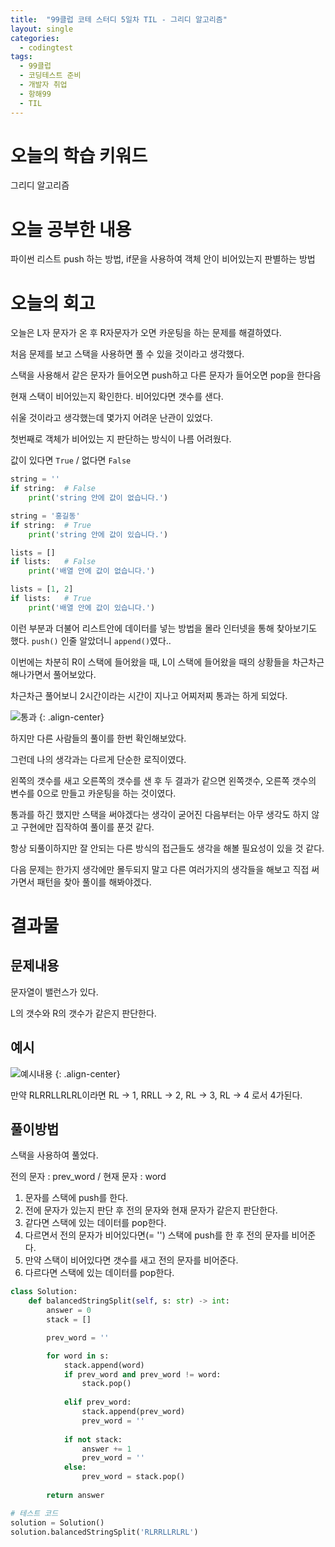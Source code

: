 ```yaml
---
title:  "99클럽 코테 스터디 5일차 TIL - 그리디 알고리즘"
layout: single
categories:
  - codingtest
tags:
  - 99클럽
  - 코딩테스트 준비
  - 개발자 취업
  - 항해99
  - TIL
---
```


# 오늘의 학습 키워드
그리디 알고리즘

# 오늘 공부한 내용
파이썬 리스트 push 하는 방법, if문을 사용하여 객체 안이 비어있는지 판별하는 방법

# 오늘의 회고
오늘은 L자 문자가 온 후 R자문자가 오면 카운팅을 하는 문제를 해결하였다.

처음 문제를 보고 스택을 사용하면 풀 수 있을 것이라고 생각했다.

스택을 사용해서 같은 문자가 들어오면 push하고 다른 문자가 들어오면 pop을 한다음

현재 스택이 비어있는지 확인한다. 비어있다면 갯수를 샌다.

쉬울 것이라고 생각했는데 몇가지 어려운 난관이 있었다.

첫번째로 객체가 비어있는 지 판단하는 방식이 나름 어려웠다.

값이 있다면 `True` / 없다면 `False`

```python
string = ''
if string:  # False
    print('string 안에 값이 없습니다.') 

string = '홍길동'
if string:  # True
    print('string 안에 값이 있습니다.')

lists = []
if lists:   # False
    print('배열 안에 값이 없습니다.')

lists = [1, 2]
if lists:   # True
    print('배열 안에 값이 있습니다.')
```

이런 부분과 더불어 리스트안에 데이터를 넣는 방법을 몰라 인터넷을 통해 찾아보기도 했다. `push()` 인줄 알았더니 `append()`였다..

이번에는 차분히 R이 스택에 들어왔을 때, L이 스택에 들어왔을 때의 상황들을 차근차근 해나가면서 풀어보았다.

차근차근 풀어보니 2시간이라는 시간이 지나고 어찌저찌 통과는 하게 되었다.

![통과](https://github.com/kimhyunso/sail-99_withPython/assets/87798982/bac2df82-6217-426c-8d8f-67c06841c0b1)
{: .align-center}

하지만 다른 사람들의 풀이를 한번 확인해보았다.

그런데 나의 생각과는 다르게 단순한 로직이였다.

왼쪽의 갯수를 새고 오른쪽의 갯수를 샌 후 두 결과가 같으면 왼쪽갯수, 오른쪽 갯수의 변수를 0으로 만들고 카운팅을 하는 것이였다.

통과를 하긴 했지만 스택을 써야겠다는 생각이 굳어진 다음부터는 아무 생각도 하지 않고 구현에만 집작하여 풀이를 푼것 같다.

항상 되풀이하지만 잘 안되는 다른 방식의 접근들도 생각을 해볼 필요성이 있을 것 같다.

다음 문제는 한가지 생각에만 몰두되지 말고 다른 여러가지의 생각들을 해보고 직접 써가면서 패턴을 찾아 풀이를 해봐야겠다.

# 결과물
## 문제내용
문자열이 밸런스가 있다.

L의 갯수와 R의 갯수가 같은지 판단한다.

## 예시
![예시내용](https://github.com/kimhyunso/kimhyunso.github.io/assets/87798982/172b2e6d-9c58-4936-b2e3-c7c364920afb)
{: .align-center}

만약 RLRRLLRLRL이라면 RL -> 1, RRLL -> 2, RL -> 3, RL -> 4 로서 4가된다.

## 풀이방법
스택을 사용하여 풀었다.

전의 문자 : prev_word / 현재 문자 : word

1. 문자를 스택에 push를 한다.
2. 전에 문자가 있는지 판단 후 전의 문자와 현재 문자가 같은지 판단한다.
3. 같다면 스택에 있는 데이터를 pop한다.
4. 다르면서 전의 문자가 비어있다면(= '') 스택에 push를 한 후 전의 문자를 비어준다.
5. 만약 스택이 비어있다면 갯수를 새고 전의 문자를 비어준다.
6. 다르다면 스택에 있는 데이터를 pop한다.

```python
class Solution:
    def balancedStringSplit(self, s: str) -> int:
        answer = 0
        stack = []

        prev_word = ''

        for word in s:
            stack.append(word)
            if prev_word and prev_word != word:
                stack.pop()
         
            elif prev_word:
                stack.append(prev_word)
                prev_word = ''
                
            if not stack:
                answer += 1
                prev_word = ''
            else:
                prev_word = stack.pop()
                
        return answer

# 테스트 코드
solution = Solution()
solution.balancedStringSplit('RLRRLLRLRL')
```













